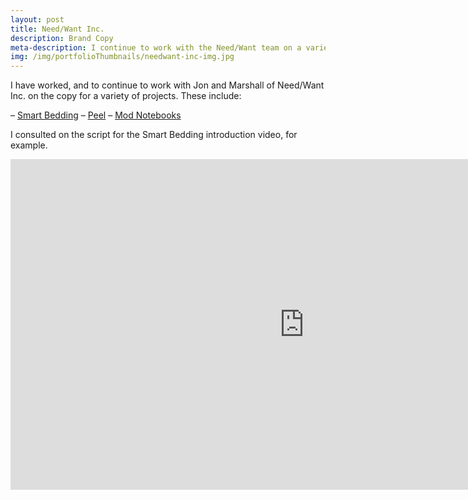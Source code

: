 ```yaml
---
layout: post
title: Need/Want Inc.
description: Brand Copy
meta-description: I continue to work with the Need/Want team on a variety of projects and products.
img: /img/portfolioThumbnails/needwant-inc-img.jpg
---
```


I have worked, and to continue to work with Jon and Marshall of Need/Want Inc. on the copy for a variety of projects. These include:

– [Smart Bedding](http://smartbedding.com/)
– [Peel](http://www.buypeel.com/)
– [Mod Notebooks](http://modnotebooks.com/)

I consulted on the script for the Smart Bedding introduction video, for example.

<iframe width="940" height="529" src="https://www.youtube.com/embed/4dUiNaGYwow" frameborder="0" allowfullscreen></iframe>
 